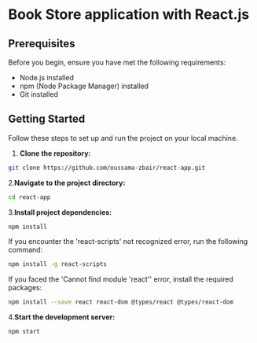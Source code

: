 # Book Store application with React.js


## Prerequisites

Before you begin, ensure you have met the following requirements:

- Node.js installed 
- npm (Node Package Manager) installed
- Git installed

## Getting Started

Follow these steps to set up and run the project on your local machine.

1. **Clone the repository:**

```bash
git clone https://github.com/oussama-zbair/react-app.git
```
2.**Navigate to the project directory:**
```bash
cd react-app
```
3.**Install project dependencies:**
```bash
npm install
```
If you encounter the 'react-scripts' not recognized error, run the following command:

```bash
npm install -g react-scripts
```
If you faced the 'Cannot find module 'react'' error, install the required packages:

```bash
npm install --save react react-dom @types/react @types/react-dom
```

4.**Start the development server:**
```bash
npm start
```
